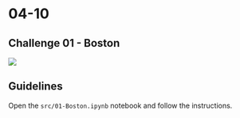 # 04-10

## Challenge 01 - Boston

![](https://images.unsplash.com/photo-1531874668635-85a25b7279a2?ixlib=rb-1.2.1&ixid=eyJhcHBfaWQiOjEyMDd9&auto=format&fit=crop&w=634&q=80)

## Guidelines
Open the `src/01-Boston.ipynb` notebook and follow the instructions.

